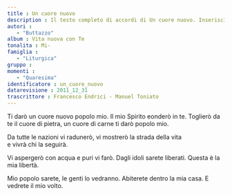 ```yaml
--- 
title : Un cuore nuovo
description : Il testo completo di accordi di Un cuore nuovo. Inseriscila nel tuo canzoniere!
autori : 
   - "Buttazzo"
album : Vita nuova con Te
tonalita : Mi-
famiglia : 
   - "Liturgica"
gruppo : 
momenti : 
   - "Quaresima"
identificatore : un_cuore_nuovo
datarevisione : 2011_12_31
trascrittore : Francesco Endrici - Manuel Toniato
--- 
```




Ti darò un cuore nuovo popolo mio.
Il mio Spirito eonderò in te.
Toglierò da te il cuore di pietra,
un cuore di carne ti darò popolo mio.


Da tutte le nazioni vi radunerò,
vi mostrerò la strada della vita    
e vivrà chi la seguirà.


Vi aspergerò con acqua e puri vi farò.
Dagli idoli sarete liberati.
Questa è la mia libertà.


Mio popolo sarete, le genti lo vedranno.
Abiterete dentro la mia casa.
E vedrete il mio volto.


